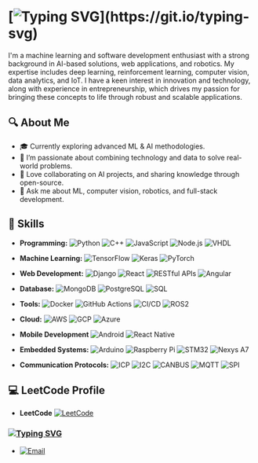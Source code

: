 # [![Typing SVG](https://readme-typing-svg.demolab.com/?lines=𝐇𝐢+𝐭𝐡𝐞𝐫𝐞!👋+𝐈'𝐦+𝐀𝐣𝐚𝐲+𝐏𝐚𝐮𝐥;𝐋𝐞𝐭'𝐬+𝐂𝐨𝐨𝐤+𝐒𝐨𝐦𝐞+𝐂𝐨𝐝𝐞!!!)](https://git.io/typing-svg)


I'm a machine learning and software development enthusiast with a strong background in AI-based solutions, web applications, and robotics. My expertise includes deep learning, reinforcement learning, computer vision, data analytics, and IoT. I have a keen interest in innovation and technology, along with experience in entrepreneurship, which drives my passion for bringing these concepts to life through robust and scalable applications.

## 🔍 About Me
- 🎓 Currently exploring advanced ML & AI methodologies.
- 🌱 I’m passionate about combining technology and data to solve real-world problems.
- 🚀 Love collaborating on AI projects, and sharing knowledge through open-source.
- 💬 Ask me about ML, computer vision, robotics, and full-stack development.

## 🔧 Skills

- **Programming:** ![Python](https://img.shields.io/badge/-Python-3776AB?style=flat&logo=python&logoColor=white) ![C++](https://img.shields.io/badge/-C++-00599C?style=flat&logo=c%2B%2B&logoColor=white) ![JavaScript](https://img.shields.io/badge/-JavaScript-F7DF1E?style=flat&logo=javascript&logoColor=black)
![Node.js](https://img.shields.io/badge/-Node.js-339933?style=flat&logo=node.js&logoColor=white) ![VHDL](https://img.shields.io/badge/-VHDL-EE4C2C?style=flat&logo=vhdl&logoColor=white)

- **Machine Learning:** ![TensorFlow](https://img.shields.io/badge/-TensorFlow-FF6F00?style=flat&logo=tensorflow&logoColor=white) ![Keras](https://img.shields.io/badge/-Keras-D00000?style=flat&logo=keras&logoColor=white) ![PyTorch](https://img.shields.io/badge/-PyTorch-EE4C2C?style=flat&logo=pytorch&logoColor=white)

- **Web Development:** ![Django](https://img.shields.io/badge/-Django-092E20?style=flat&logo=django&logoColor=white) ![React](https://img.shields.io/badge/-React-61DAFB?style=flat&logo=react&logoColor=black)  ![RESTful APIs](https://img.shields.io/badge/-REST-009688?style=flat&logo=rest&logoColor=white) ![Angular](https://img.shields.io/badge/Angular-DD0031?style=flat&logo=angular&logoColor=white)

- **Database:** ![MongoDB](https://img.shields.io/badge/-MongoDB-47A248?style=flat&logo=mongodb&logoColor=white) ![PostgreSQL](https://img.shields.io/badge/-PostgreSQL-336791?style=flat&logo=postgresql&logoColor=white) ![SQL](https://img.shields.io/badge/SQL-4479A1?style=flat&logo=database&logoColor=white)
  
- **Tools:** ![Docker](https://img.shields.io/badge/-Docker-2496ED?style=flat&logo=docker&logoColor=white) ![GitHub Actions](https://img.shields.io/badge/-GitHub%20Actions-2088FF?style=flat&logo=github-actions&logoColor=white) ![CI/CD](https://img.shields.io/badge/-CI%2FCD-3DDC84?style=flat&logo=github&logoColor=white) ![ROS2](https://img.shields.io/badge/-ROS2-22314E?style=flat&logo=ros&logoColor=white)

- **Cloud:** ![AWS](https://img.shields.io/badge/-AWS-232F3E?style=flat&logo=amazon-aws&logoColor=white) ![GCP](https://img.shields.io/badge/-GCP-4285F4?style=flat&logo=google-cloud&logoColor=white) ![Azure](https://img.shields.io/badge/-Azure-0078D4?style=flat&logo=microsoft-azure&logoColor=white)
  
- **Mobile Development** ![Android](https://img.shields.io/badge/-Android-3DDC84?style=flat&logo=android&logoColor=white) ![React Native](https://img.shields.io/badge/-React%20Native-61DAFB?style=flat&logo=react&logoColor=white)
  
- **Embedded Systems:** ![Arduino](https://img.shields.io/badge/-Arduino-00979D?style=flat&logo=arduino&logoColor=white) ![Raspberry Pi](https://img.shields.io/badge/-Raspberry%20Pi-A22846?style=flat&logo=raspberry-pi&logoColor=white) ![STM32](https://img.shields.io/badge/-STM32-03234B?style=flat&logo=stmicroelectronics&logoColor=white) ![Nexys A7](https://img.shields.io/badge/Nexys%20A7-2D6DB1?style=flat&logo=verilog&logoColor=white)

- **Communication Protocols:** ![ICP](https://img.shields.io/badge/ICP-blue?style=flat&logo=chip&logoColor=white) ![I2C](https://img.shields.io/badge/I2C-green?style=flat&logo=server&logoColor=white) ![CANBUS](https://img.shields.io/badge/CANBUS-red?style=flat&logo=protocol&logoColor=white) ![MQTT](https://img.shields.io/badge/MQTT-blue?style=flat&logo=mqtt&logoColor=white) ![SPI](https://img.shields.io/badge/SPI-blue?style=flat&logo=undefined&logoColor=white)

## 💻 LeetCode Profile

- **LeetCode** [![LeetCode](https://img.shields.io/badge/LeetCode-FFA116?style=flat&logo=leetcode&logoColor=black)](https://leetcode.com/u/ajay-paul/)


### **[![Typing SVG](https://readme-typing-svg.demolab.com/?lines=𝐋𝐞𝐭'𝐬+𝐂𝐨𝐧𝐧𝐞𝐜𝐭!🚀;𝐋𝐞𝐭'𝐬+𝐂𝐨𝐧𝐧𝐞𝐜𝐭!🚀)](https://git.io/typing-svg)**

- [![Email](https://img.shields.io/badge/Email-D14836?style=flat-square&logo=gmail&logoColor=white)](mailto:ajay.arakkal@gmail.com)






